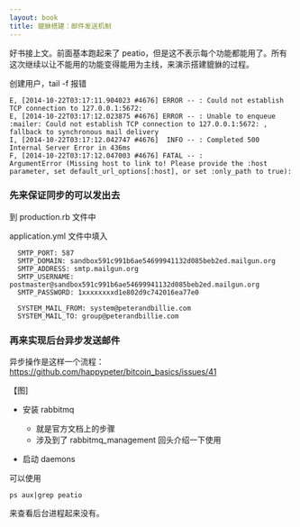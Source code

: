 ```yaml
---
layout: book
title: 貔貅搭建：邮件发送机制
---
```


好书接上文。前面基本跑起来了 peatio，但是这不表示每个功能都能用了。所有这次继续以让不能用的功能变得能用为主线，来演示搭建貔貅的过程。


创建用户，tail -f 报错

    E, [2014-10-22T03:17:11.904023 #4676] ERROR -- : Could not establish TCP connection to 127.0.0.1:5672:
    E, [2014-10-22T03:17:12.023875 #4676] ERROR -- : Unable to enqueue :mailer: Could not establish TCP connection to 127.0.0.1:5672: , fallback to synchronous mail delivery
    I, [2014-10-22T03:17:12.042747 #4676]  INFO -- : Completed 500 Internal Server Error in 436ms
    F, [2014-10-22T03:17:12.047003 #4676] FATAL -- :
    ArgumentError (Missing host to link to! Please provide the :host parameter, set default_url_options[:host], or set :only_path to true):


### 先来保证同步的可以发出去

到 production.rb 文件中

application.yml 文件中填入

      SMTP_PORT: 587
      SMTP_DOMAIN: sandbox591c991b6ae54699941132d085beb2ed.mailgun.org
      SMTP_ADDRESS: smtp.mailgun.org
      SMTP_USERNAME: postmaster@sandbox591c991b6ae54699941132d085beb2ed.mailgun.org
      SMTP_PASSWORD: 1xxxxxxxxd1e802d9c742016ea77e0

      SYSTEM_MAIL_FROM: system@peterandbillie.com
      SYSTEM_MAIL_TO: group@peterandbillie.com

<!-- SMTP_PASSWORD: 131e1421ad1e80322d9c742016ea77e0 -->



### 再来实现后台异步发送邮件

异步操作是这样一个流程：https://github.com/happypeter/bitcoin_basics/issues/41

【图]


- 安装 rabbitmq
  - 就是官方文档上的步骤
  - 涉及到了 rabbitmq_management 回头介绍一下使用

- 启动 daemons

可以使用

    ps aux|grep peatio

来查看后台进程起来没有。





